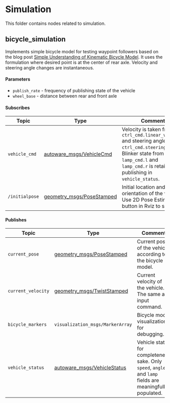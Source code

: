 # Simulation

This folder contains nodes related to simulation.

## bicycle_simulation

Implements simple bicycle model for testing waypoint followers based on the blog post [Simple Understanding of Kinematic Bicycle Model](https://www.shuffleai.blog/blog/Simple_Understanding_of_Kinematic_Bicycle_Model.html). It uses the formulation where desired point is at the center of rear axle. Velocity and steering angle changes are instantaneous.

#### Parameters

* `publish_rate` - frequency of publishing state of the vehicle
* `wheel_base` - distance between rear and front axle

#### Subscribes

| Topic | Type | Comment |
| --- | --- | --- |
| `vehicle_cmd` | [autoware_msgs/VehicleCmd](https://gitlab.com/astuff/autoware.ai/messages/-/blob/as/master/autoware_msgs/msg/VehicleCmd.msg) | Velocity is taken from `ctrl_cmd.linear_velocity` and steering angle from `ctrl_cmd.steering_angle`. Blinker state from `lamp_cmd.l` and `lamp_cmd.r` is retained for publishing in `vehicle_status`. |
| `/initialpose` | [geometry_msgs/PoseStamped](http://docs.ros.org/en/noetic/api/geometry_msgs/html/msg/PoseStamped.html) | Initial location and orientation of the vehicle. Use 2D Pose Estimate button in Rviz to set it.|

#### Publishes

| Topic | Type | Comment |
| --- | --- | --- |
| `current_pose` | [geometry_msgs/PoseStamped](http://docs.ros.org/en/noetic/api/geometry_msgs/html/msg/PoseStamped.html) | Current pose of the vehicle according to the bicycle model. |
| `current_velocity` | [geometry_msgs/TwistStamped](http://docs.ros.org/en/noetic/api/geometry_msgs/html/msg/TwistStamped.html) | Current velocity of the vehicle. The same as input command. |
| `bicycle_markers` | `visualization_msgs/MarkerArray` | Bicycle model visualization for debugging. |
| `vehicle_status` | [autoware_msgs/VehicleStatus](https://gitlab.com/astuff/autoware.ai/messages/-/blob/as/master/autoware_msgs/msg/VehicleStatus.msg) | Vehicle status for completeness sake. Only `speed`, `angle` and `lamp` fields are meaningfully populated. |
